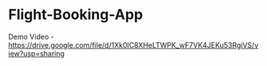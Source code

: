 # Flight-Booking-App
Demo Video - https://drive.google.com/file/d/1Xk0IC8XHeLTWPK_wF7VK4JEKu53RgiVS/view?usp=sharing
